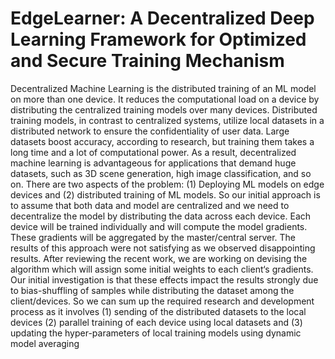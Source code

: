 # EdgeLearner: A Decentralized Deep Learning Framework for Optimized and Secure Training Mechanism
Decentralized Machine Learning is the distributed training of an ML model on more than 
one device. It reduces the computational load on a device by distributing the centralized 
training models over many devices. Distributed training models, in contrast to centralized 
systems, utilize local datasets in a distributed network to ensure the confidentiality of user 
data. Large datasets boost accuracy, according to research, but training them takes a long 
time and a lot of computational power. As a result, decentralized machine learning is 
advantageous for applications that demand huge datasets, such as 3D scene generation, 
high image classification, and so on. There are two aspects of the problem: (1) Deploying 
ML models on edge devices and (2) distributed training of ML models. So our initial 
approach is to assume that both data and model are centralized and we need to 
decentralize the model by distributing the data across each device. Each device will be 
trained individually and will compute the model gradients. These gradients will be 
aggregated by the master/central server. The results of this approach were not satisfying 
as we observed disappointing results. After reviewing the recent work, we are working on 
devising the algorithm which will assign some initial weights to each client‘s gradients. 
Our initial investigation is that these effects impact the results strongly due to bias-shuffling of samples while distributing the dataset among the client/devices. So we can 
sum up the required research and development process as it involves (1) sending of the 
distributed datasets to the local devices (2) parallel training of each device using local 
datasets and (3) updating the hyper-parameters of local training models using dynamic 
model averaging
